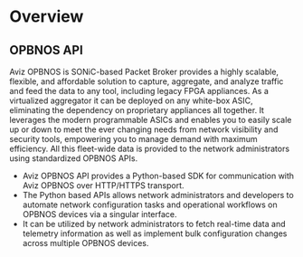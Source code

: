 # Overview

## OPBNOS API

Aviz OPBNOS is SONiC-based Packet Broker provides a highly scalable, flexible, and affordable solution to capture, aggregate, and analyze traffic and feed the data to any tool, including legacy FPGA appliances. As a virtualized aggregator it can be deployed on any white-box ASIC, eliminating the dependency on proprietary appliances all together. It leverages the modern programmable ASICs and enables you to easily scale up or down to meet the ever changing needs from network visibility and security tools, empowering you to manage demand with maximum efficiency. All this fleet-wide data is provided to the network administrators using standardized OPBNOS APIs.

* Aviz OPBNOS API provides a Python-based SDK for communication with Aviz OPBNOS over HTTP/HTTPS transport.
* The Python based APIs allows network administrators and developers to automate network configuration tasks and operational workflows on OPBNOS devices via a singular interface. 
* It can be utilized by network administrators to fetch real-time data and telemetry information as well as implement bulk configuration changes across multiple OPBNOS devices.
